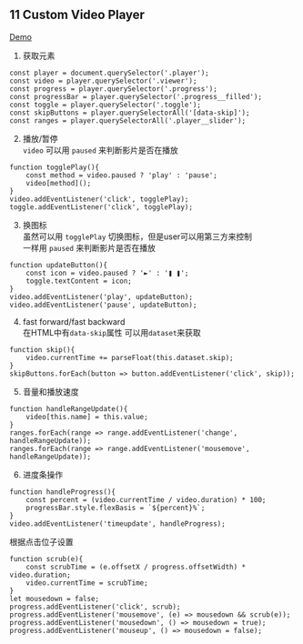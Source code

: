 ## 11 Custom Video Player

[Demo](https://joannewsj.github.io/JavaScript30/11%20-%20Custom%20Video%20Player/)

1. 获取元素
```
const player = document.querySelector('.player');
const video = player.querySelector('.viewer');
const progress = player.querySelector('.progress');
const progressBar = player.querySelector('.progress__filled');
const toggle = player.querySelector('.toggle');
const skipButtons = player.querySelectorAll('[data-skip]');
const ranges = player.querySelectorAll('.player__slider');
```

2. 播放/暂停  
`video` 可以用 `paused` 来判断影片是否在播放  
```
function togglePlay(){
    const method = video.paused ? 'play' : 'pause';
    video[method]();
}
video.addEventListener('click', togglePlay);
toggle.addEventListener('click', togglePlay);
```

3. 换图标  
虽然可以用 `togglePlay` 切换图标，但是user可以用第三方来控制  
一样用 `paused` 来判断影片是否在播放  
```
function updateButton(){
    const icon = video.paused ? '►' : '❚ ❚';
    toggle.textContent = icon;
}
video.addEventListener('play', updateButton);
video.addEventListener('pause', updateButton);
```

4. fast forward/fast backward  
在HTML中有`data-skip`属性 可以用`dataset`来获取  
```
function skip(){
    video.currentTime += parseFloat(this.dataset.skip);
}
skipButtons.forEach(button => button.addEventListener('click', skip));
```

5. 音量和播放速度  
```
function handleRangeUpdate(){
    video[this.name] = this.value;
}
ranges.forEach(range => range.addEventListener('change', handleRangeUpdate));
ranges.forEach(range => range.addEventListener('mousemove', handleRangeUpdate));
```

6. 进度条操作  
```
function handleProgress(){
    const percent = (video.currentTime / video.duration) * 100;
    progressBar.style.flexBasis = `${percent}%`;
}
video.addEventListener('timeupdate', handleProgress);
```
根据点击位子设置  
```
function scrub(e){
    const scrubTime = (e.offsetX / progress.offsetWidth) * video.duration;
    video.currentTime = scrubTime;
}
let mousedown = false;
progress.addEventListener('click', scrub);
progress.addEventListener('mousemove', (e) => mousedown && scrub(e));
progress.addEventListener('mousedown', () => mousedown = true);
progress.addEventListener('mouseup', () => mousedown = false);
```

